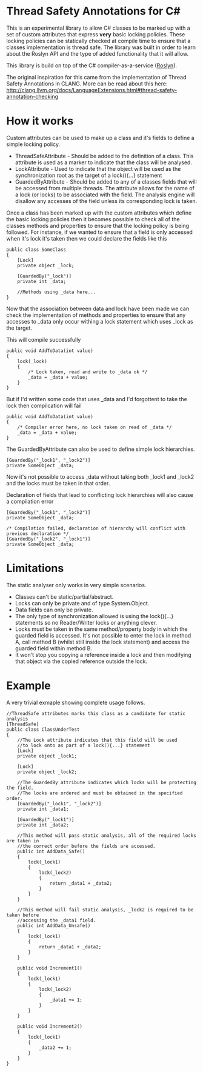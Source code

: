 Thread Safety Annotations for C#
================================

This is an experimental library to allow C# classes to be marked up with a set of custom attributes that express **very** basic locking policies.  These locking policies can be statically checked at compile time to ensure that a classes implementation is thread safe.  The library was built in order to learn about the Roslyn API and the type of added functionality that it will allow.

This library is build on top of the C# compiler-as-a-service ([Roslyn](http://msdn.microsoft.com/en-gb/roslyn)).

The original inspiration for this came from the implementation of Thread Safety Annotations in CLANG.  More can be read about this here: http://clang.llvm.org/docs/LanguageExtensions.html#thread-safety-annotation-checking

How it works
============

Custom attributes can be used to make up a class and it's fields to define a simple locking policy.
- ThreadSafeAttribute - Should be added to the definition of a class.  This attribute is used as a marker to indicate that the class will be analysed.
- LockAttribute - Used to indicate that the object will be used as the synchronization root as the target of a lock(){...} statement
- GuardedByAttribute - Should be added to any of a classes fields that will be accessed from multiple threads. The attribute allows for the name of a lock (or locks) to be associated with the field.  The analysis engine will disallow any accesses of the field unless its corresponding lock is taken.

Once a class has been marked up with the custom attributes which define the basic locking policies then it becomes possible to check all of the classes methods and properties to ensure that the locking policy is being followed. For instance, if we wanted to ensure that a field is only accessed when it's lock it's taken then we could declare the fields like this

    public class SomeClass
    {
        [Lock]               
        private object _lock;
        
        [GuardedBy("_lock")] 
        private int _data;
        
        //Methods using _data here...
    }

Now that the association between data and lock have been made we can check the implementation of methods and properties to ensure that any accesses to _data only occur withing a lock statement which uses _lock as the target.

This will compile successfully

    public void AddToData(int value)
    {
        lock(_lock)
        {
            /* Lock taken, read and write to _data ok */
            _data = _data + value;
        }
    }
    
But if I'd written some code that uses _data and I'd forgottent to take the lock then compilcation will fail

    public void AddToData(int value)
    {
        /* Compiler error here, no lock taken on read of _data */
        _data = _data + value;
    }

The GuardedByAttribute can also be used to define simple lock hierarchies.

    [GuardedBy("_lock1", "_lock2")]
    private SomeObject _data;
    
Now it's not possible to access _data without taking both _lock1 and _lock2 and the locks must be taken in that order.  

Declaration of fields that lead to conflicting lock hierarchies will also cause a compilation error

    [GuardedBy("_lock1", "_lock2")]
    private SomeObject _data;
    
    /* Compilation failed, declaration of hierarchy will conflict with previous declaration */
    [GuardedBy("_lock2", "_lock1")]
    private SomeObject _data;
    
Limitations    
===========

The static analyser only works in very simple scenarios.  
- Classes can't be static/partial/abstract.
- Locks can only be private and of type System.Object.
- Data fields can only be private.
- The only type of synchronization allowed is using the lock(){...} statements so no Reader/Writer locks or anything clever.
- Locks must be taken in the same method/property body in which the guarded field is accessed.  It's not possible to enter the lock in method A, call method B (whilst still inside the lock statement) and access the guarded field within method B.
- It won't stop you copying a reference inside a lock and then modifying that object via the copied reference outside the lock.

Example
=======

A very trivial exmaple showing complete usage follows.

    //ThreadSafe attributes marks this class as a candidate for static analysis
    [ThreadSafe]
    public class ClassUnderTest
    {
        //The Lock attribute indicates that this field will be used
        //to lock onto as part of a lock(){...} statement
        [Lock]
        private object _lock1;

        [Lock]
        private object _lock2;

        //The GuardedBy attribute indicates which locks will be protecting the field.
        //The locks are ordered and must be obtained in the specified order.
        [GuardedBy("_lock1", "_lock2")]
        private int _data1;

        [GuardedBy("_lock1")]
        private int _data2;

        //This method will pass static analysis, all of the required locks are taken in 
        //the correct order before the fields are accessed.
        public int AddData_Safe()
        {
            lock(_lock1)
            {
                lock(_lock2)
                {
                    return _data1 + _data2;
                }
            }
        }
        
        //This method will fail static analysis, _lock2 is required to be taken before
        //accessing the _data1 field.
        public int AddData_Unsafe()
        {
            lock(_lock1)
            {
                return _data1 + _data2;
            }
        }
        
        public void Increment1()
        {
            lock(_lock1)
            {            
                lock(_lock2)
                {
                    _data1 += 1;
                }
            }
        }
        
        public void Increment2()
        {
            lock(_lock1)
            {
                _data2 += 1;
            }
        }
    }